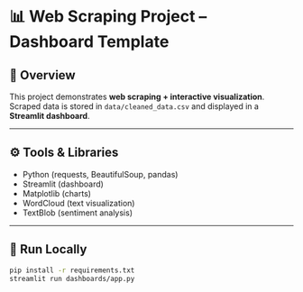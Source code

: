 # 📊 Web Scraping Project – Dashboard Template

## 📌 Overview
This project demonstrates **web scraping + interactive visualization**.  
Scraped data is stored in `data/cleaned_data.csv` and displayed in a **Streamlit dashboard**.

---

## ⚙️ Tools & Libraries
- Python (requests, BeautifulSoup, pandas)
- Streamlit (dashboard)
- Matplotlib (charts)
- WordCloud (text visualization)
- TextBlob (sentiment analysis)

---

## 🚀 Run Locally

```bash
pip install -r requirements.txt
streamlit run dashboards/app.py

